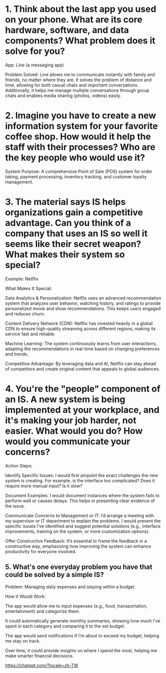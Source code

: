 # 1. Think about the last app you used on your phone. What are its core hardware, software, and data components? What problem does it solve for you?

App: Line (a messaging app)

Problem Solved: Line allows me to communicate instantly with family and friends, no matter where they are. It solves the problem of distance and time, allowing for both casual chats and important conversations. Additionally, it helps me manage multiple conversations through group chats and enables media sharing (photos, videos) easily.

# 2. Imagine you have to create a new information system for your favorite coffee shop. How would it help the staff with their processes? Who are the key people who would use it?

System Purpose: A comprehensive Point of Sale (POS) system for order taking, payment processing, inventory tracking, and customer loyalty management.

# 3. The material says IS helps organizations gain a competitive advantage. Can you think of a company that uses an IS so well it seems like their secret weapon? What makes their system so special?

Example: Netflix

What Makes It Special:

Data Analytics & Personalization: Netflix uses an advanced recommendation system that analyzes user behavior, watching history, and ratings to provide personalized movie and show recommendations. This keeps users engaged and reduces churn.

Content Delivery Network (CDN): Netflix has invested heavily in a global CDN to ensure high-quality streaming across different regions, making its service fast and reliable.

Machine Learning: The system continuously learns from user interactions, adapting the recommendations in real-time based on changing preferences and trends.

Competitive Advantage: By leveraging data and AI, Netflix can stay ahead of competitors and create original content that appeals to global audiences.

# 4. You're the "people" component of an IS. A new system is being implemented at your workplace, and it's making your job harder, not easier. What would you do? How would you communicate your concerns?

Action Steps:

Identify Specific Issues: I would first pinpoint the exact challenges the new system is creating. For example, is the interface too complicated? Does it require more manual input? Is it slow?

Document Examples: I would document instances where the system fails to perform well or causes delays. This helps in presenting clear evidence of the issue.

Communicate Concerns to Management or IT: I’d arrange a meeting with my supervisor or IT department to explain the problems. I would present the specific issues I’ve identified and suggest potential solutions (e.g., interface improvements, training on the system, or more customization options).

Offer Constructive Feedback: It’s essential to frame the feedback in a constructive way, emphasizing how improving the system can enhance productivity for everyone involved.

## 5. What's one everyday problem you have that could be solved by a simple IS?

Problem: Managing daily expenses and staying within a budget.

How It Would Work:

The app would allow me to input expenses (e.g., food, transportation, entertainment) and categorize them.

It could automatically generate monthly summaries, showing how much I’ve spent in each category and comparing it to the set budget.

The app would send notifications if I’m about to exceed my budget, helping me stay on track.

Over time, it could provide insights on where I spend the most, helping me make smarter financial decisions.

https://chatgpt.com/?locale=zh-TW

